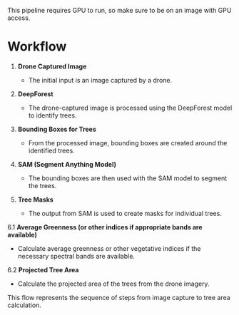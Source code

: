 This pipeline requires GPU to run, so make sure to be on an image with GPU access.


# Workflow

1. **Drone Captured Image**
   - The initial input is an image captured by a drone.

2. **DeepForest**
   - The drone-captured image is processed using the DeepForest model to identify trees.

3. **Bounding Boxes for Trees**
   - From the processed image, bounding boxes are created around the identified trees.

4. **SAM (Segment Anything Model)**
   - The bounding boxes are then used with the SAM model to segment the trees.

5. **Tree Masks**
   - The output from SAM is used to create masks for individual trees.

6.1 **Average Greenness (or other indices if appropriate bands are available)**
   - Calculate average greenness or other vegetative indices if the necessary spectral bands are available.

6.2 **Projected Tree Area**
   - Calculate the projected area of the trees from the drone imagery.

This flow represents the sequence of steps from image capture to tree area calculation.
